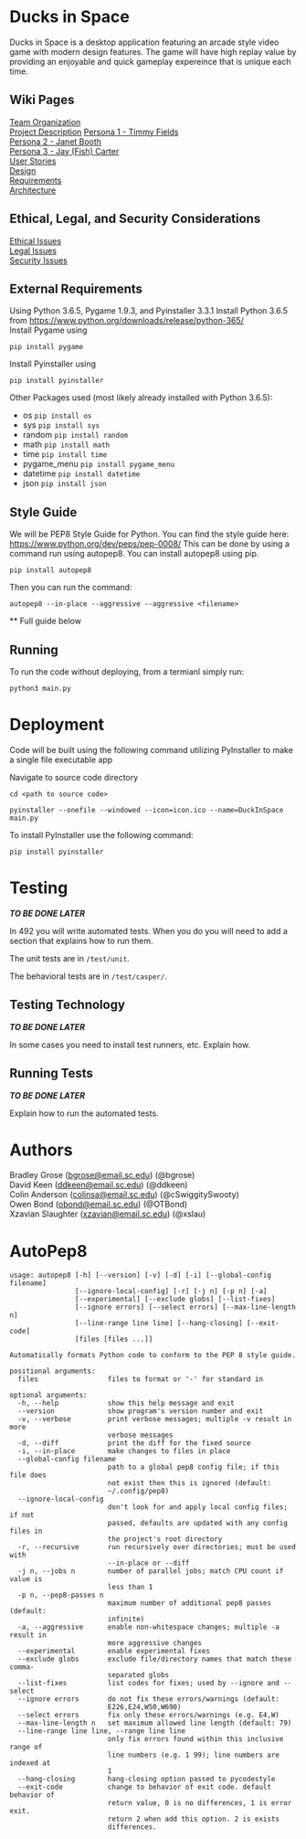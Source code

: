 
# Ducks in Space

Ducks in Space is a desktop application featuring an arcade style video game with modern design features. The game will have high replay value by providing an enjoyable and quick gameplay expereince that is unique each time. 

## Wiki Pages
[Team Organization](https://github.com/SCCapstone/RubberDuck/wiki/Team-Organization) <br>
[Project Description](https://github.com/SCCapstone/RubberDuck/wiki/Project-Description)
[Persona 1 - Timmy Fields](https://github.com/SCCapstone/RubberDuck/wiki/Persona-1---Timmy-Fields) <br>
[Persona 2 - Janet Booth](https://github.com/SCCapstone/RubberDuck/wiki/Persona-2---Janet-Booth) <br>
[Persona 3 - Jay (Fish) Carter](https://github.com/SCCapstone/RubberDuck/wiki/Persona-3-Jay-%22Fish%22-Carter) <br>
[User Stories](https://github.com/SCCapstone/RubberDuck/wiki/User-Stories) <br>
[Design](https://github.com/SCCapstone/RubberDuck/wiki/Design)<br>
[Requirements](https://github.com/SCCapstone/RubberDuck/wiki/Requirements)<br>
[Architecture](https://github.com/SCCapstone/RubberDuck/wiki/Architecture)

## Ethical, Legal, and Security Considerations
[Ethical Issues](https://github.com/SCCapstone/RubberDuck/wiki/Ethical-Issues) <br>
[Legal Issues](https://github.com/SCCapstone/RubberDuck/wiki/Legal-Issues) <br>
[Security Issues](https://github.com/SCCapstone/RubberDuck/wiki/Security-Issues) <br>

## External Requirements

Using Python 3.6.5, Pygame 1.9.3, and Pyinstaller 3.3.1
Install Python 3.6.5 from https://www.python.org/downloads/release/python-365/ <br>
Install Pygame using
```
pip install pygame
```
Install Pyinstaller using
```
pip install pyinstaller
```

Other Packages used (most likely already installed with Python 3.6.5):

* os `pip install os`
* sys `pip install sys`
* random `pip install random`
* math `pip install math`
* time `pip install time`
* pygame_menu `pip install pygame_menu`
* datetime `pip install datetime`
* json `pip install json`


## Style Guide
We will be PEP8 Style Guide for Python. You can find the style guide here: https://www.python.org/dev/peps/pep-0008/
This can be done by using a command run using autopep8. You can install autopep8 using pip.

```` 
pip install autopep8 
````

Then you can run the command:

```` 
autopep8 --in-place --aggressive --aggressive <filename> 
````

** Full guide below

## Running

To run the code without deploying, from a termianl simply run:

````
python3 main.py
````

# Deployment
Code will be built using the following command utilizing PyInstaller to make a single file executable app

Navigate to source code directory
````
cd <path to source code> 
````
````
pyinstaller --onefile --windowed --icon=icon.ico --name=DuckInSpace main.py 
````

To install PyInstaller use the following command:
````
pip install pyinstaller
````


# Testing

***TO BE DONE LATER***

In 492 you will write automated tests. When you do you will need to add a 
section that explains how to run them.

The unit tests are in `/test/unit`.

The behavioral tests are in `/test/casper/`.

## Testing Technology

***TO BE DONE LATER***

In some cases you need to install test runners, etc. Explain how.

## Running Tests

***TO BE DONE LATER***

Explain how to run the automated tests.

# Authors

Bradley Grose (bgrose@email.sc.edu) (@bgrose) <br>
David Keen (ddkeen@email.sc.edu) (@ddkeen) <br>
Colin Anderson (colinsa@email.sc.edu) (@cSwiggitySwooty) <br>
Owen Bond (obond@email.sc.edu) (@OTBond) <br>
Xzavian Slaughter (xzavian@email.sc.edu) (@xslau) <br>


# AutoPep8
````
usage: autopep8 [-h] [--version] [-v] [-d] [-i] [--global-config filename]
                [--ignore-local-config] [-r] [-j n] [-p n] [-a]
                [--experimental] [--exclude globs] [--list-fixes]
                [--ignore errors] [--select errors] [--max-line-length n]
                [--line-range line line] [--hang-closing] [--exit-code]
                [files [files ...]]

Automatically formats Python code to conform to the PEP 8 style guide.

positional arguments:
  files                 files to format or '-' for standard in

optional arguments:
  -h, --help            show this help message and exit
  --version             show program's version number and exit
  -v, --verbose         print verbose messages; multiple -v result in more
                        verbose messages
  -d, --diff            print the diff for the fixed source
  -i, --in-place        make changes to files in place
  --global-config filename
                        path to a global pep8 config file; if this file does
                        not exist then this is ignored (default:
                        ~/.config/pep8)
  --ignore-local-config
                        don't look for and apply local config files; if not
                        passed, defaults are updated with any config files in
                        the project's root directory
  -r, --recursive       run recursively over directories; must be used with
                        --in-place or --diff
  -j n, --jobs n        number of parallel jobs; match CPU count if value is
                        less than 1
  -p n, --pep8-passes n
                        maximum number of additional pep8 passes (default:
                        infinite)
  -a, --aggressive      enable non-whitespace changes; multiple -a result in
                        more aggressive changes
  --experimental        enable experimental fixes
  --exclude globs       exclude file/directory names that match these comma-
                        separated globs
  --list-fixes          list codes for fixes; used by --ignore and --select
  --ignore errors       do not fix these errors/warnings (default:
                        E226,E24,W50,W690)
  --select errors       fix only these errors/warnings (e.g. E4,W)
  --max-line-length n   set maximum allowed line length (default: 79)
  --line-range line line, --range line line
                        only fix errors found within this inclusive range of
                        line numbers (e.g. 1 99); line numbers are indexed at
                        1
  --hang-closing        hang-closing option passed to pycodestyle
  --exit-code           change to behavior of exit code. default behavior of
                        return value, 0 is no differences, 1 is error exit.
                        return 2 when add this option. 2 is exists
                        differences.
````
